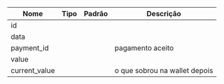 | Nome | Tipo | Padrão | Descrição |
|------|------|--------|-----------|
| id |  |  |  |
| data |  |  |  |
| payment_id |  |  | pagamento aceito |
| value |  |  |  |
| current_value |  |  | o que sobrou na wallet depois |

